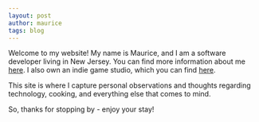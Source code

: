 ```yaml
---
layout: post
author: maurice
tags: blog
---
```

Welcome to my website! My name is Maurice, and I am a software developer living in New Jersey. You can find more information about me <a href="/about.html">here</a>. I also own an indie game studio, which you can find <a href="https://dorrin.tech">here</a>.

This site is where I capture personal observations and thoughts regarding technology, cooking, and everything else that comes to mind.

So, thanks for stopping by - enjoy your stay!